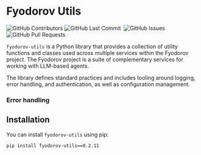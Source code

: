 # Fyodorov Utils

<p>
<img alt="GitHub Contributors" src="https://img.shields.io/github/contributors/fyodorovai/fyodorov-utils" />
<img alt="GitHub Last Commit" src="https://img.shields.io/github/last-commit/fyodorovai/fyodorov-utils" />
<img alt="" src="https://img.shields.io/github/repo-size/fyodorovai/fyodorov-utils" />
<img alt="GitHub Issues" src="https://img.shields.io/github/issues/fyodorovai/fyodorov-utils" />
<img alt="GitHub Pull Requests" src="https://img.shields.io/github/issues-pr/fyodorovai/fyodorov-utils" />
</p>

`fyodorov-utils` is a Python library that provides a collection of utility functions and classes used across multiple 
services within the Fyodorov project. The Fyodorov project is a suite of complementary services for working with 
LLM-based agents.

The library defines standard practices and includes tooling around logging, error handling, and authentication, 
as well as configuration management.

### Error handling

## Installation

You can install `fyodorov-utils` using pip: 
```shell
pip install fyodorov-utils==0.2.11
```
